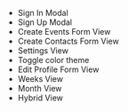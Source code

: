 * Sign In Modal
* Sign Up Modal 
* Create Events Form View
* Create Contacts Form View
* Settings View
* Toggle color theme 
* Edit Profile Form View
* Weeks View
* Month View
* Hybrid View